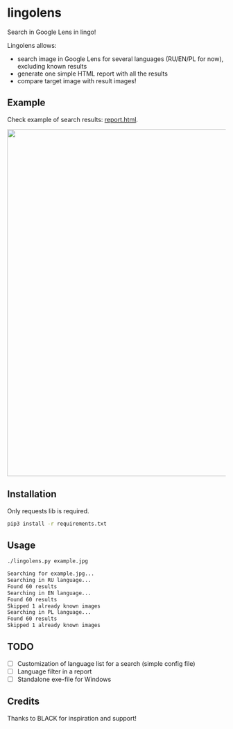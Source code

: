 # lingolens

Search in Google Lens in lingo!

Lingolens allows:
- search image in Google Lens for several languages (RU/EN/PL for now), excluding known results
- generate one simple HTML report with all the results
- compare target image with result images!

## Example

Check example of search results: [report.html](report.html).

<img src="preview.png" width="800">

## Installation

Only requests lib is required.

```sh
pip3 install -r requirements.txt
```

## Usage

```sh
./lingolens.py example.jpg

Searching for example.jpg...
Searching in RU language...
Found 60 results
Searching in EN language...
Found 60 results
Skipped 1 already known images
Searching in PL language...
Found 60 results
Skipped 1 already known images
```

## TODO

- [ ] Customization of language list for a search (simple config file)
- [ ] Language filter in a report
- [ ] Standalone exe-file for Windows

## Credits

Thanks to BLACK for inspiration and support!
